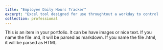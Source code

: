 ```yaml
---
title: "Employee Daily Hours Tracker"
excerpt: "Excel tool designed for use throughtout a workday to control labor hours <br/><img src='/images/500x300.png'>"
collection: professional
---
```


This is an item in your portfolio. It can be have images or nice text. If you name the file .md, it will be parsed as markdown. If you name the file .html, it will be parsed as HTML. 